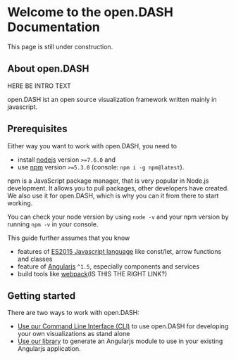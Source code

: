 # Welcome to the open.DASH Documentation

This page is still under construction.

## About open.DASH
HERE BE INTRO TEXT

open.DASH ist an open source visualization framework written mainly in javascript. 

## Prerequisites 

Either way you want to work with open.DASH, you need to 

- install [nodejs](https://nodejs.org/en/) version  `>=7.6.0` and 
- use [npm](https://www.npmjs.com/get-npm) version `>=5.3.0` (console: `npm i -g npm@latest`).

npm is a JavaScript package manager, that is very popular in Node.js development. It allows you to pull packages, other developers have created. We also use it for open.DASH, which is why you can it from there to start working. 

You can check your node version by using `node -v` and your npm version by running `npm -v` in your console.

This guide further assumes that you know 
 - features of [ES2015 Javascript language](https://babeljs.io/learn-es2015/) like const/let, arrow functions and classes
 - feature of [Angularjs](https://angularjs.org/) `^1.5`, especially components and services
 - build tools like [webpack](https://webpack.js.org/)(IS THIS THE RIGHT LINK?)

## Getting started

There are two ways to work with open.DASH:
 - [Use our Command Line Interface (CLI)](/guides/using-the-cli.md) to use open.DASH for developing your own visualizations as stand alone
 - [Use our library](/guides/using-the-Api-Class.md) to generate an Angularjs module to use in your existing Angularjs application.
 


